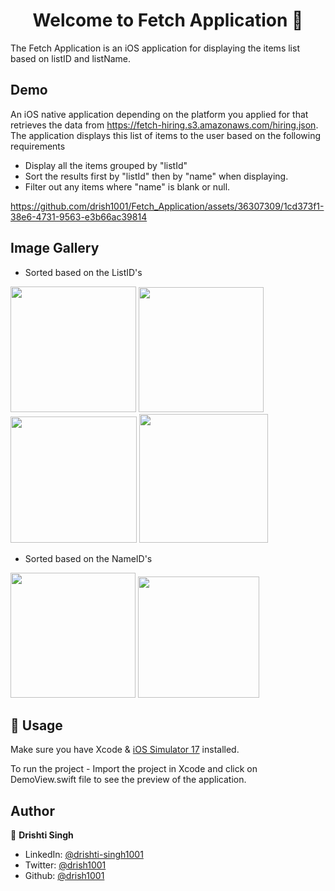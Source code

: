 
<h1 align="center">Welcome to Fetch Application 👋</h1>

The Fetch Application is an iOS application for displaying the items list based on listID and listName.

## Demo
An iOS native application depending on the platform you applied for that retrieves the data from https://fetch-hiring.s3.amazonaws.com/hiring.json. The application displays this list of items to the user based on the following requirements
-  Display all the items grouped by "listId"
-  Sort the results first by "listId" then by "name" when displaying.
-  Filter out any items where "name" is blank or null.

https://github.com/drish1001/Fetch_Application/assets/36307309/1cd373f1-38e6-4731-9563-e3b66ac39814

## Image Gallery

-  Sorted based on the ListID's
<img width="201" src="https://github.com/drish1001/Fetch_Application/assets/36307309/ed2bbd6a-0ae9-418d-8ffc-7121db93ceab">
<img width="200" src="https://github.com/drish1001/Fetch_Application/assets/36307309/4f27cfa9-9314-41f7-aee3-ccc739fcf58b">
<img width="202" src="https://github.com/drish1001/Fetch_Application/assets/36307309/b46b92bb-2352-4771-887e-756fc46249f4">
<img width="206" src="https://github.com/drish1001/Fetch_Application/assets/36307309/82e5d6f0-8353-4d16-a4f8-6608722fc043">

-  Sorted based on the NameID's
<img width="200" src="https://github.com/drish1001/Fetch_Application/assets/36307309/04d1615f-9240-45e1-9f51-218441dc2ba4">
<img width="194" src="https://github.com/drish1001/Fetch_Application/assets/36307309/dd6c38e8-835e-4edf-95ba-6aefdb0d3bb7">

## 🚀 Usage

Make sure you have Xcode & [iOS Simulator 17](https://developer.apple.com/documentation/xcode/installing-additional-simulator-runtimes) installed.

To run the project - Import the project in Xcode and click on DemoView.swift file to see the preview of the application.

## Author

👤 **Drishti Singh**

- LinkedIn: [@drishti-singh1001](https://linkedin.com/drishti-singh1001)
- Twitter: [@drish1001](https://twitter.com/Drish1001)
- Github: [@drish1001](https://github.com/drish1001)
